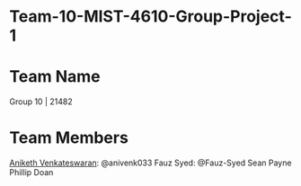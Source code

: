 # Team-10-MIST-4610-Group-Project-1
# Team Name
Group 10 | 21482
# Team Members
[Aniketh Venkateswaran](https://github.com/anivenk033): @anivenk033
Fauz Syed: @Fauz-Syed
Sean Payne
Phillip Doan
